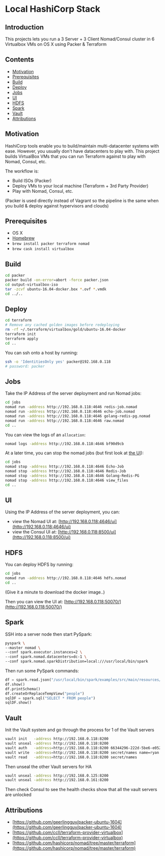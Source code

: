 # Local HashiCorp Stack

## Introduction

This projects lets you run a 3 Server + 3 Client Nomad/Consul cluster in 6 Virtualbox VMs on OS X using Packer & Terraform

## Contents

- [Motivation](#motivation)
- [Prerequisites](#prerequisites)
- [Build](#build)
- [Deploy](#deploy)
- [Jobs](#jobs)
- [UI](#ui)
- [HDFS](#hdfs)
- [Spark](#spark)
- [Vault](#vault)
- [Attributions](#attributions)

## Motivation

HashiCorp tools enable you to build/maintain multi-datacenter systems with ease. However, you usually don't have datacenters to play with. This project builds VirtualBox VMs that you can run Terraform against to play with Nomad, Consul, etc.

The workflow is:
- Build ISOs (Packer)
- Deploy VMs to your local machine (Terraform + 3rd Party Provider)
- Play with Nomad, Consul, etc.

(Packer is used directly instead of Vagrant so the pipeline is the same when you build & deploy against hypervisors and clouds)

## Prerequisites

- OS X
- [Homebrew](https://brew.sh/)
- `brew install packer terraform nomad`
- `brew cask install virtualbox`

## Build

```bash
cd packer
packer build -on-error=abort -force packer.json
cd output-virtualbox-iso
tar -zcvf ubuntu-16.04-docker.box *.ovf *.vmdk
cd ../..
```

## Deploy

```bash
cd terraform
# Remove any cached golden images before redeploying
rm -rf ~/.terraform/virtualbox/gold/ubuntu-16.04-docker
terraform init
terraform apply
cd ..
```

You can ssh onto a host by running:

```bash
ssh -o 'IdentitiesOnly yes' packer@192.168.0.118
# password: packer
```

## Jobs

Take the IP Address of the server deployment and run Nomad jobs:

```bash
cd jobs
nomad run -address http://192.168.0.118:4646 redis-job.nomad
nomad run -address http://192.168.0.118:4646 echo-job.nomad
nomad run -address http://192.168.0.118:4646 golang-redis-pg.nomad
nomad run -address http://192.168.0.118:4646 raw.nomad
cd ..
```

You can view the logs of an `allocation`:

```bash
nomad logs -address http://192.168.0.118:4646 bf90d9cb
```

At a later time, you can stop the nomad jobs (but first look at [the UI](#ui)):

```bash
cd jobs
nomad stop -address http://192.168.0.118:4646 Echo-Job
nomad stop -address http://192.168.0.118:4646 Redis-Job
nomad stop -address http://192.168.0.118:4646 Golang-Redis-PG
nomad stop -address http://192.168.0.118:4646 view_files
cd ..
```

## UI

Using the IP Address of the server deployment, you can:

- view the Nomad UI at: [http://192.168.0.118:4646/ui](http://192.168.0.118:4646/ui)
- view the Consul UI at: [http://192.168.0.118:8500/ui](http://192.168.0.118:8500/ui)

## HDFS

You can deploy HDFS by running:

```bash
cd jobs
nomad run -address http://192.168.0.118:4646 hdfs.nomad
cd ..
```

(Give it a minute to download the docker image..)

Then you can view the UI at: [http://192.168.0.118:50070/](http://192.168.0.118:50070/)

## Spark

SSH into a server node then start PySpark:

```bash
pyspark \
--master nomad \
--conf spark.executor.instances=2 \
--conf spark.nomad.datacenters=dc-1 \
--conf spark.nomad.sparkDistribution=local:///usr/local/bin/spark
```

Then run some PySpark commands:

```python
df = spark.read.json("/usr/local/bin/spark/examples/src/main/resources/people.json")
df.show()
df.printSchema()
df.createOrReplaceTempView("people")
sqlDF = spark.sql("SELECT * FROM people")
sqlDF.show()
```

## Vault

Init the Vault system and go through the process for 1 of the Vault servers

```bash
vault init   -address http://192.168.0.118:8200
vault unseal -address http://192.168.0.118:8200
vault auth   -address=http://192.168.0.118:8200 66344296-222d-5be6-e052-15679209e0e7
vault write  -address=http://192.168.0.118:8200 secret/names name=ryan
vault read   -address=http://192.168.0.118:8200 secret/names
```

Then unseal the other Vault servers for HA

```bash
vault unseal -address http://192.168.0.125:8200
vault unseal -address http://192.168.0.161:8200
```

Then check Consul to see the health checks show that all the vault servers are unlocked

## Attributions

- [https://github.com/geerlingguy/packer-ubuntu-1604](https://github.com/geerlingguy/packer-ubuntu-1604)
- [https://github.com/ccll/terraform-provider-virtualbox](https://github.com/ccll/terraform-provider-virtualbox)
- [https://github.com/hashicorp/nomad/tree/master/terraform](https://github.com/hashicorp/nomad/tree/master/terraform)
